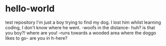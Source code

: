 # hello-world
test repository
I'm just a boy trying to find my dog. I lost him whilst learning coding, I don't know where he went.
-woofs in the distance- 
huh? is that you boy?! where are you! 
-runs towards a wooded area where the doggo likes to go-
are you in h-here?
